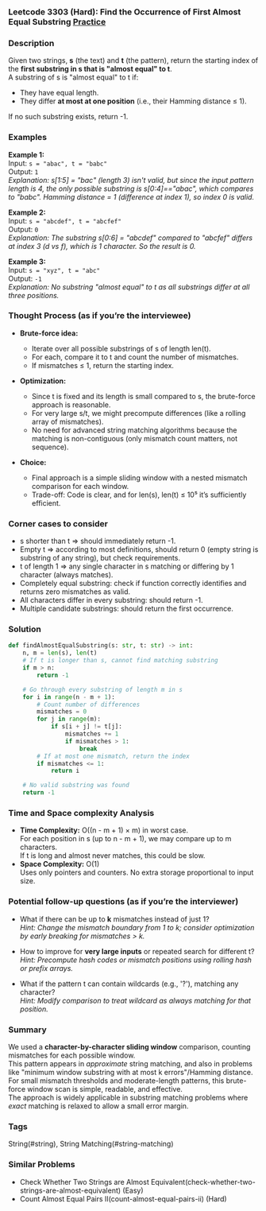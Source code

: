 ### Leetcode 3303 (Hard): Find the Occurrence of First Almost Equal Substring [Practice](https://leetcode.com/problems/find-the-occurrence-of-first-almost-equal-substring)

### Description  
Given two strings, **s** (the text) and **t** (the pattern), return the starting index of the **first substring in s that is "almost equal" to t**.  
A substring of s is "almost equal" to t if:

- They have equal length.
- They differ **at most at one position** (i.e., their Hamming distance ≤ 1).

If no such substring exists, return -1.

### Examples  

**Example 1:**  
Input: `s = "abac", t = "babc"`  
Output: `1`  
*Explanation: s[1:5] = "bac" (length 3) isn't valid, but since the input pattern length is 4, the only possible substring is s[0:4]=="abac", which compares to "babc". Hamming distance = 1 (difference at index 1), so index 0 is valid.*

**Example 2:**  
Input: `s = "abcdef", t = "abcfef"`  
Output: `0`  
*Explanation: The substring s[0:6] = "abcdef" compared to "abcfef" differs at index 3 (d vs f), which is 1 character. So the result is 0.*

**Example 3:**  
Input: `s = "xyz", t = "abc"`  
Output: `-1`  
*Explanation: No substring "almost equal" to t as all substrings differ at all three positions.*

### Thought Process (as if you’re the interviewee)  
- **Brute-force idea:**  
  - Iterate over all possible substrings of s of length len(t).
  - For each, compare it to t and count the number of mismatches.
  - If mismatches ≤ 1, return the starting index.

- **Optimization:**  
  - Since t is fixed and its length is small compared to s, the brute-force approach is reasonable.
  - For very large s/t, we might precompute differences (like a rolling array of mismatches).
  - No need for advanced string matching algorithms because the matching is non-contiguous (only mismatch count matters, not sequence).

- **Choice:**  
  - Final approach is a simple sliding window with a nested mismatch comparison for each window.
  - Trade-off: Code is clear, and for len(s), len(t) ≤ 10⁵ it’s sufficiently efficient.

### Corner cases to consider  
- s shorter than t ⇒ should immediately return -1.
- Empty t ⇒ according to most definitions, should return 0 (empty string is substring of any string), but check requirements.
- t of length 1 ⇒ any single character in s matching or differing by 1 character (always matches).
- Completely equal substring: check if function correctly identifies and returns zero mismatches as valid.
- All characters differ in every substring: should return -1.
- Multiple candidate substrings: should return the first occurrence.

### Solution

```python
def findAlmostEqualSubstring(s: str, t: str) -> int:
    n, m = len(s), len(t)
    # If t is longer than s, cannot find matching substring
    if m > n:
        return -1

    # Go through every substring of length m in s
    for i in range(n - m + 1):
        # Count number of differences
        mismatches = 0
        for j in range(m):
            if s[i + j] != t[j]:
                mismatches += 1
                if mismatches > 1:
                    break
        # If at most one mismatch, return the index
        if mismatches <= 1:
            return i

    # No valid substring was found
    return -1
```

### Time and Space complexity Analysis  

- **Time Complexity:** O((n - m + 1) × m) in worst case.  
  For each position in s (up to n - m + 1), we may compare up to m characters.  
  If t is long and almost never matches, this could be slow.
- **Space Complexity:** O(1)  
  Uses only pointers and counters. No extra storage proportional to input size.

### Potential follow-up questions (as if you’re the interviewer)  

- What if there can be up to **k** mismatches instead of just 1?  
  *Hint: Change the mismatch boundary from 1 to k; consider optimization by early breaking for mismatches > k.*

- How to improve for **very large inputs** or repeated search for different t?  
  *Hint: Precompute hash codes or mismatch positions using rolling hash or prefix arrays.*

- What if the pattern t can contain wildcards (e.g., '?'), matching any character?  
  *Hint: Modify comparison to treat wildcard as always matching for that position.*

### Summary
We used a **character-by-character sliding window** comparison, counting mismatches for each possible window.  
This pattern appears in *approximate* string matching, and also in problems like "minimum window substring with at most k errors"/Hamming distance.  
For small mismatch thresholds and moderate-length patterns, this brute-force window scan is simple, readable, and effective.  
The approach is widely applicable in substring matching problems where *exact* matching is relaxed to allow a small error margin.

### Tags
String(#string), String Matching(#string-matching)

### Similar Problems
- Check Whether Two Strings are Almost Equivalent(check-whether-two-strings-are-almost-equivalent) (Easy)
- Count Almost Equal Pairs II(count-almost-equal-pairs-ii) (Hard)
